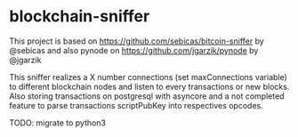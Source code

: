 # blockchain-sniffer

This project is based on https://github.com/sebicas/bitcoin-sniffer by @sebicas
and also pynode on https://github.com/jgarzik/pynode by @jgarzik

This sniffer realizes a X number connections (set maxConnections variable) to different blockchain nodes and listen to 
every transactions or new blocks. Also storing transactions on postgresql with asyncore and a not completed feature to 
parse transactions scriptPubKey into respectives opcodes.

TODO: migrate to python3
